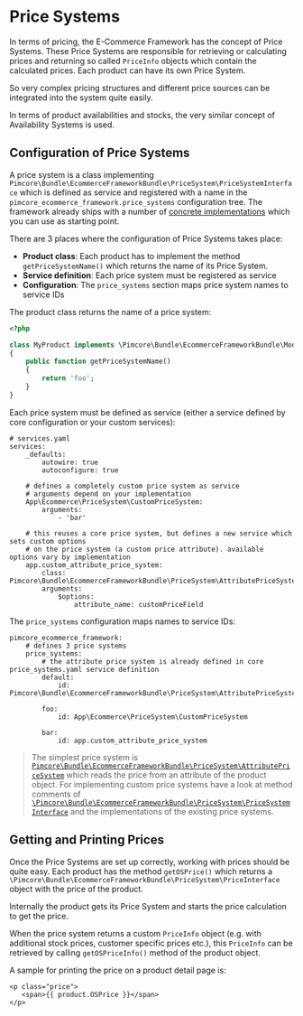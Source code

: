 # Price Systems

In terms of pricing, the E-Commerce Framework has the concept of Price Systems. These Price Systems are responsible for 
retrieving or calculating prices and returning so called `PriceInfo` objects which contain the calculated prices. 
Each product can have its own Price System. 

So very complex pricing structures and different price sources can be integrated into the system quite easily.

In terms of product availabilities and stocks, the very similar concept of Availability Systems is used.


## Configuration of Price Systems

A price system is a class implementing `Pimcore\Bundle\EcommerceFrameworkBundle\PriceSystem\PriceSystemInterface` which is defined
as service and registered with a name in the `pimcore_ecommerce_framework.price_systems` configuration tree. The framework
already ships with a number of [concrete implementations](https://github.com/pimcore/pimcore/tree/10.x/bundles/EcommerceFrameworkBundle/PriceSystem)
which you can use as starting point.

There are 3 places where the configuration of Price Systems takes place: 

- **Product class**: Each product has to implement the method `getPriceSystemName()` which returns the name of its 
  Price System. 
- **Service definition**: Each price system must be registered as service
- **Configuration**: The `price_systems` section maps price system names to service IDs  


The product class returns the name of a price system:

```php
<?php

class MyProduct implements \Pimcore\Bundle\EcommerceFrameworkBundle\Model\CheckoutableInterface
{
    public function getPriceSystemName()
    {
        return 'foo';
    }
}
```

Each price system must be defined as service (either a service defined by core configuration or your custom services):

```
# services.yaml
services:
    _defaults:
        autowire: true
        autoconfigure: true

    # defines a completely custom price system as service
    # arguments depend on your implementation
    App\Ecommerce\PriceSystem\CustomPriceSystem:
        arguments:
            - 'bar'
            
    # this reuses a core price system, but defines a new service which sets custom options
    # on the price system (a custom price attribute). available options vary by implementation
    app.custom_attribute_price_system:
        class: Pimcore\Bundle\EcommerceFrameworkBundle\PriceSystem\AttributePriceSystem
        arguments:
            $options:
                attribute_name: customPriceField
```


The `price_systems` configuration maps names to service IDs:

```
pimcore_ecommerce_framework:
    # defines 3 price systems
    price_systems:
        # the attribute price system is already defined in core price_systems.yaml service definition
        default:
            id: Pimcore\Bundle\EcommerceFrameworkBundle\PriceSystem\AttributePriceSystem
       
        foo:
            id: App\Ecommerce\PriceSystem\CustomPriceSystem
            
        bar:
            id: app.custom_attribute_price_system

```

> The simplest price system is [`Pimcore\Bundle\EcommerceFrameworkBundle\PriceSystem\AttributePriceSystem`](https://github.com/pimcore/pimcore/blob/10.5/bundles/EcommerceFrameworkBundle/PriceSystem/AttributePriceSystem.php) 
> which reads the price from an attribute of the product object. For implementing custom price systems have a look at method comments 
> of [`\Pimcore\Bundle\EcommerceFrameworkBundle\PriceSystem\PriceSystemInterface`](https://github.com/pimcore/pimcore/blob/10.5/bundles/EcommerceFrameworkBundle/PriceSystem/PriceSystemInterface.php) 
> and the implementations of the existing price systems. 


## Getting and Printing Prices
Once the Price Systems are set up correctly, working with prices should be quite easy. Each product has the method 
`getOSPrice()` which returns a `\Pimcore\Bundle\EcommerceFrameworkBundle\PriceSystem\PriceInterface` object with the price of 
the product. 

Internally the product gets its Price System and starts the price calculation to get the price. 

When the price system returns a custom `PriceInfo` object (e.g. with additional stock prices, customer specific prices etc.), 
this `PriceInfo` can be retrieved by calling `getOSPriceInfo()` method of the product object. 

A sample for printing the price on a product detail page is: 

```twig
<p class="price">
   <span>{{ product.OSPrice }}</span>
</p>
```
